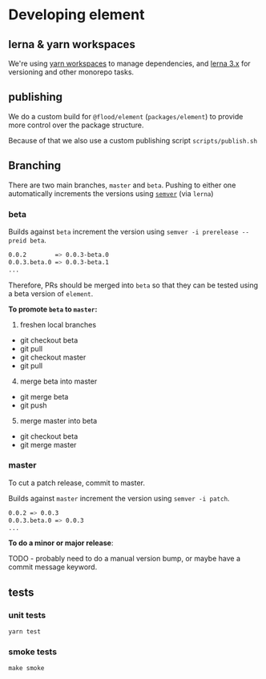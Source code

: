 # Developing element

## lerna & yarn workspaces

We're using [yarn workspaces](https://yarnpkg.com/en/docs/workspaces) to manage dependencies, and [lerna 3.x](https://github.com/lerna/lerna) for versioning and other monorepo tasks.

## publishing

We do a custom build for `@flood/element` (`packages/element`) to provide more control over the package structure.

Because of that we also use a custom publishing script `scripts/publish.sh`

## Branching

There are two main branches, `master` and `beta`. Pushing to either one automatically increments the versions using [`semver`](https://www.npmjs.com/package/semver) (via `lerna`)

### beta
Builds against `beta` increment the version using `semver -i prerelease --preid beta`.

```bash
0.0.2        => 0.0.3-beta.0
0.0.3.beta.0 => 0.0.3-beta.1
...
```

Therefore, PRs should be merged into `beta` so that they can be tested using a beta version of `element`.

**To promote `beta` to `master`:**

1. freshen local branches
  - git checkout beta
  - git pull
  - git checkout master
  - git pull
4. merge beta into master
  - git merge beta
  - git push
5. merge master into beta
  - git checkout beta
  - git merge master

### master

To cut a patch release, commit to master.

Builds against `master` increment the version using `semver -i patch`.

```bash
0.0.2 => 0.0.3
0.0.3.beta.0 => 0.0.3
...
```

**To do a minor or major release**:

TODO - probably need to do a manual version bump, or maybe have a commit message keyword.

## tests

### unit tests

```shell
yarn test
```

### smoke tests


```shell
make smoke
```

